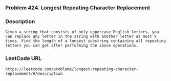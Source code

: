 ### Problem 424. Longest Repeating Character Replacement

### Description
	Given a string that consists of only uppercase English letters, you can replace any letter in the string with another letter at most k times. Find the length of a longest substring containing all repeating letters you can get after performing the above operations.

### LeetCode URL
	https://leetcode.com/problems/longest-repeating-character-replacement/#/description
